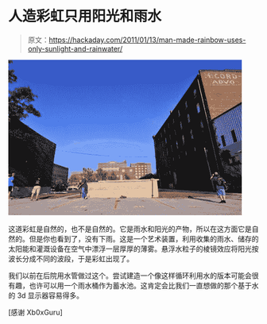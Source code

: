 # 人造彩虹只用阳光和雨水

> 原文：<https://hackaday.com/2011/01/13/man-made-rainbow-uses-only-sunlight-and-rainwater/>

![](img/43de4ab99bf231ea4d3ae19250203071.png "manmade-rainbow")

这道彩虹是自然的，也不是自然的。它是雨水和阳光的产物，所以在这方面它是自然的。但是你也看到了，没有下雨。这是一个艺术装置，利用收集的雨水、储存的太阳能和灌溉设备在空气中漂浮一层厚厚的薄雾。悬浮水粒子的棱镜效应将阳光按波长分成不同的波段，于是彩虹出现了。

我们以前在后院用水管做过这个。尝试建造一个像这样循环利用水的版本可能会很有趣，也许可以用一个雨水桶作为蓄水池。这肯定会比我们一直想做的那个基于水的 3d 显示器容易得多。

[感谢 Xb0xGuru]